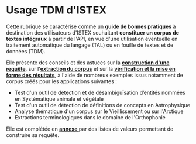 # Usage TDM d'ISTEX

Cette rubrique se caractérise comme un **guide de bonnes pratiques** à destination des utilisateurs d'ISTEX souhaitant **constituer un corpus de textes intégraux** à partir de l'API, en vue d'une utilisation éventuelle en traitement automatique du langage \(TAL\) ou en fouille de textes et de données \(TDM\).

Elle présente des conseils et des astuces sur la [**construction d'une requête**](construction-dune-requete/), sur l'[**extraction du corpus**](extraction-dun-corpus/) et sur la [**vérification et la mise en forme des résultats**](verification-et-mise-en-forme-des-resultats/), à l'aide de nombreux exemples issus notamment de corpus créés pour les applications suivantes :

* Test d'un outil de détection et de désambiguïsation d’entités nommées en Systématique animale et végétale
* Test d'un outil de détection de définitions de concepts en Astrophysique
* Analyse thématique d'un corpus sur le Vieillissement ou sur l'Arctique
* Extractions terminologiques dans le domaine de l'Orthophonie

Elle est complétée en [**annexe** ](annexes/)par des listes de valeurs permettant de construire sa requête. 

